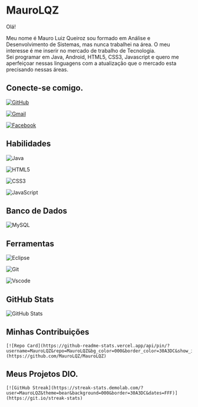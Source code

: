 # MauroLQZ

  Olá!
  
  Meu nome é Mauro Luiz Queiroz sou formado em Análise e Desenvolvimento de Sistemas, mas nunca trabalhei na área.
  O meu interesse é me inserir no mercado de trabalho de Tecnologia.  
  Sei programar em Java, Android, HTML5, CSS3, Javascript e quero me aperfeiçoar nessas linguagens com a atualização que o mercado esta precisando nessas áreas.
  
  ## Conecte-se comigo.
  
  [![GitHub](https://img.shields.io/badge/GitHub-100000?style=for-the-badge&logo=github&logoColor=white)](https://github.com/MauroLQZ)

  [![Gmail](https://img.shields.io/badge/Gmail-333333?style=for-the-badge&logo=gmail&logoColor=red)](mailto:maurolqz@gmail.com)

  [![Facebook](https://img.shields.io/badge/Facebook-1877F2?style=for-the-badge&logo=facebook&logoColor=white)](https://www.facebook.com/MauroQueiroz/)
	
  ## Habilidades
  
  ![Java](https://img.shields.io/badge/java-%23ED8B00.svg?style=for-the-badge&logo=openjdk&logoColor=white)

  ![HTML5](https://img.shields.io/badge/HTML5-E34F26?style=for-the-badge&logo=html5&logoColor=white)

  ![CSS3](https://img.shields.io/badge/CSS3-1572B6?style=for-the-badge&logo=css3&logoColor=white)

  ![JavaScript](https://img.shields.io/badge/JavaScript-F7DF1E?style=for-the-badge&logo=javascript&logoColor=black)
  
  ## Banco de Dados
	
  ![MySQL](https://img.shields.io/badge/MySQL-00000F?style=for-the-badge&logo=mysql&logoColor=white)
	
 ## Ferramentas
 
   ![Eclipse](https://img.shields.io/badge/Eclipse-FE7A16.svg?style=for-the-badge&logo=Eclipse&logoColor=white)

   ![Git](https://img.shields.io/badge/GIT-E44C30?style=for-the-badge&logo=git&logoColor=white)

   ![Vscode](https://img.shields.io/badge/Vscode-007ACC?style=for-the-badge&logo=visual-studio-code&logoColor=white)
  
  ## GitHub Stats
   
   ![GitHub Stats](https://github-readme-stats.vercel.app/api?username=MauroLQZ&theme=transparent&bg_color=000&border_color=30A3DC&show_icons=true&icon_color=30A3DC&title_color=E94D5F&text_color=FFF)
  
  ## Minhas Contribuições
    
	[![Repo Card](https://github-readme-stats.vercel.app/api/pin/?username=MauroLQZ&repo=MauroLQZ&bg_color=000&border_color=30A3DC&show_icons=true&icon_color=30A3DC&title_color=E94D5F&text_color=FFF)](https://github.com/MauroLQZ/MauroLQZ)
  
  ## Meus Projetos DIO.
    
	[![GitHub Streak](https://streak-stats.demolab.com/?user=MauroLQZ&theme=bear&background=000&border=30A3DC&dates=FFF)](https://git.io/streak-stats)
